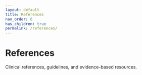 ```yaml
---
layout: default
title: References
nav_order: 6
has_children: true
permalink: /references/
---
```


# References

Clinical references, guidelines, and evidence-based resources.

